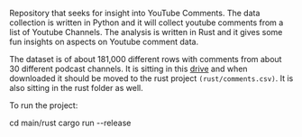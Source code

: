 Repository that seeks for insight into YouTube Comments. The data collection is written in Python and it will collect youtube comments from a list of Youtube Channels. The analysis is written in Rust and it gives some fun insights on aspects on Youtube comment data.

The dataset is of about 181,000 different rows with comments from about 30 different podcast channels. It is sitting in this [drive](https://drive.google.com/drive/folders/1cQIUzpxUpCiJb3B_OsjpsPwMK2UzXXRe?usp=drive_link) and when downloaded it should be moved to the rust project `(rust/comments.csv)`. It is also sitting in the rust folder as well.

To run the project:

cd main/rust
cargo run --release
